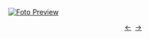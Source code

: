 [![Foto Preview](preview/n498.avif)](https://20essentials.github.io/project-000-498)

<div align="center" style="display: flex; justify-content: center;">
  <a  href="https://github.com/20essentials/project-000-497" target="_blank">&#8592;</a>
  &nbsp;&nbsp;
  <a  href="https://github.com/20essentials/project-000-499" target="_blank">&#8594;</a>
</div>
